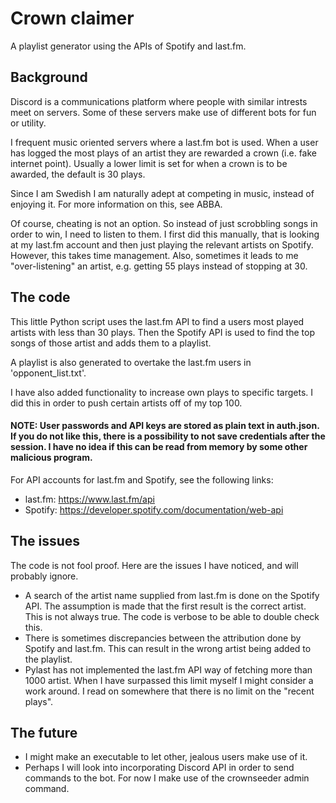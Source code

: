 # Crown claimer
A playlist generator using the APIs of Spotify and last.fm.

## Background
Discord is a communications platform where people with similar intrests meet on servers. Some of these servers make use of different bots for fun or utility.

I frequent music oriented servers where a last.fm bot is used. When a user has logged the most plays of an artist they are rewarded a crown (i.e. fake internet point). Usually a lower limit is set for when a crown is to be awarded, the default is 30 plays.

Since I am Swedish I am naturally adept at competing in music, instead of enjoying it. For more information on this, see ABBA.

Of course, cheating is not an option. So instead of just scrobbling songs in order to win, I need to listen to them. I first did this manually, that is looking at my last.fm account and then just playing the relevant artists on Spotify. However, this takes time management. Also, sometimes it leads to me "over-listening" an artist, e.g. getting 55 plays instead of stopping at 30.


## The code

This little Python script uses the last.fm API to find a users most played artists with less than 30 plays.
Then the Spotify API is used to find the top songs of those artist and adds them to a playlist.

A playlist is also generated to overtake the last.fm users in 'opponent_list.txt'.

I have also added functionality to increase own plays to specific targets. I did this in order to push certain artists off of my top 100.

#### NOTE: User passwords and API keys are stored as plain text in auth.json. If you do not like this, there is a possibility to not save credentials after the session. I have no idea if this can be read from memory by some other malicious program.

For API accounts for last.fm and Spotify, see the following links:
* last.fm: https://www.last.fm/api
* Spotify: https://developer.spotify.com/documentation/web-api


## The issues

The code is not fool proof. Here are the issues I have noticed, and will probably ignore.
* A search of the artist name supplied from last.fm is done on the Spotify API. The assumption is made that the first result is the correct artist. This is not always true. The code is verbose to be able to double check this.
* There is sometimes discrepancies between the attribution done by Spotify and last.fm. This can result in the wrong artist being added to the playlist.
* Pylast has not implemented the last.fm API way of fetching more than 1000 artist. When I have surpassed this limit myself I might consider a work around. I read on somewhere that there is no limit on the "recent plays".

## The future

* I might make an executable to let other, jealous users make use of it.
* Perhaps I will look into incorporating Discord API in order to send commands to the bot. For now I make use of the crownseeder admin command.
